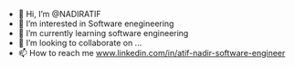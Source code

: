- 👋 Hi, I’m @NADIRATIF
- 👀 I’m interested in Software enegineering
- 🌱 I’m currently learning software engineering
- 💞️ I’m looking to collaborate on ...
- 📫 How to reach me www.linkedin.com/in/atif-nadir-software-engineer


<!---
NADIRATIF/NADIRATIF is a ✨ special ✨ repository because its `README.md` (this file) appears on your GitHub profile.
You can click the Preview link to take a look at your changes.
--->
